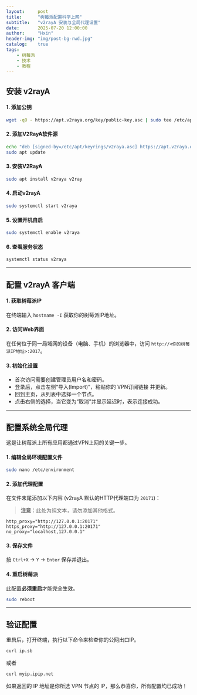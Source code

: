 ```yaml
---
layout:     post
title:      "树莓派配置科学上网"
subtitle:   "v2rayA 安装与全局代理设置"
date:       2025-07-20 12:00:00
author:     "Hxin"
header-img: "img/post-bg-rwd.jpg"
catalog:    true
tags:
    - 树莓派
    - 技术
    - 教程
---
```


## 安装 v2rayA

#### 1. 添加公钥
```bash
wget -qO - https://apt.v2raya.org/key/public-key.asc | sudo tee /etc/apt/keyrings/v2raya.asc
```

#### 2. 添加V2RayA软件源
```bash
echo "deb [signed-by=/etc/apt/keyrings/v2raya.asc] https://apt.v2raya.org/ v2raya main" | sudo tee /etc/apt/sources.list.d/v2raya.list
sudo apt update
```

#### 3. 安装V2RayA
```bash
sudo apt install v2raya v2ray
```

#### 4. 启动v2rayA
```bash
sudo systemctl start v2raya
```

#### 5. 设置开机自启
```bash
sudo systemctl enable v2raya
```

#### 6. 查看服务状态
```bash
systemctl status v2raya
```

---

## 配置 v2rayA 客户端

#### 1. 获取树莓派IP
在终端输入 `hostname -I` 获取你的树莓派IP地址。

#### 2. 访问Web界面
在任何位于同一局域网的设备（电脑、手机）的浏览器中，访问 `http://<你的树莓派IP地址>:2017`。

#### 3. 初始化设置
* 首次访问需要创建管理员用户名和密码。
* 登录后，点击左侧“导入(Import)”，粘贴你的 VPN订阅链接 并更新。
* 回到主页，从列表中选择一个节点。
* 点击右侧的选择，当它变为“取消”并显示延迟时，表示连接成功。

---

## 配置系统全局代理
这是让树莓派上所有应用都通过VPN上网的关键一步。

#### 1. 编辑全局环境配置文件
```bash
sudo nano /etc/environment
```

#### 2. 添加代理配置
在文件末尾添加以下内容 (v2rayA 默认的HTTP代理端口为 `20171`)：
> **注意**：此处为纯文本，请勿添加其他格式。

```
http_proxy="http://127.0.0.1:20171"
https_proxy="http://127.0.0.1:20171"
no_proxy="localhost,127.0.0.1"
```

#### 3. 保存文件
按 `Ctrl+X` -> `Y` -> `Enter` 保存并退出。

#### 4. 重启树莓派
此配置**必须重启**才能完全生效。
```bash
sudo reboot
```

---

## 验证配置
重启后，打开终端，执行以下命令来检查你的公网出口IP。

```bash
curl ip.sb
```
或者
```bash
curl myip.ipip.net
```

如果返回的 IP 地址是你所选 VPN 节点的 IP，那么恭喜你，所有配置均已成功！
